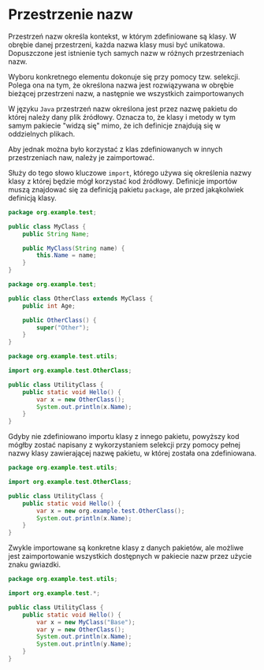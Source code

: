 Przestrzenie nazw
=================

Przestrzeń nazw określa kontekst, w którym zdefiniowane są klasy. W obrębie danej przestrzeni, każda nazwa klasy musi być unikatowa. Dopuszczone jest istnienie tych samych nazw w różnych przestrzeniach nazw.

Wyboru konkretnego elementu dokonuje się przy pomocy tzw. selekcji. Polega ona na tym, że określona nazwa jest rozwiązywana w obrębie bieżącej przestrzeni nazw, a następnie we wszystkich zaimportowanych

W języku ``Java`` przestrzeń nazw określona jest przez nazwę pakietu do której należy dany plik źródłowy. Oznacza to, że klasy i metody w tym samym pakiecie "widzą się" mimo, że ich definicje znajdują się w oddzielnych plikach.

Aby jednak można było korzystać z klas zdefiniowanych w innych przestrzeniach naw, należy je zaimportować.

Służy do tego słowo kluczowe ``import``, którego używa się określenia nazwy klasy z której będzie mógł korzystać kod źródłowy. Definicje importów muszą znajdować się za definicją pakietu ``package``, ale przed jakąkolwiek definicją klasy.

```java
package org.example.test;

public class MyClass {
    public String Name;

    public MyClass(String name) {
        this.Name = name;
    }
}
```

```java
package org.example.test;

public class OtherClass extends MyClass {
    public int Age;

    public OtherClass() {
        super("Other");
    }
}
```

```java
package org.example.test.utils;

import org.example.test.OtherClass;

public class UtilityClass {
    public static void Hello() {
        var x = new OtherClass();
        System.out.println(x.Name);
    }
}
```

Gdyby nie zdefiniowano importu klasy z innego pakietu, powyższy kod mógłby zostać napisany z wykorzystaniem selekcji przy pomocy pełnej nazwy klasy zawierającej nazwę pakietu, w której została ona zdefiniowana.

```java
package org.example.test.utils;

import org.example.test.OtherClass;

public class UtilityClass {
    public static void Hello() {
        var x = new org.example.test.OtherClass();
        System.out.println(x.Name);
    }
}
```

Zwykle importowane są konkretne klasy z danych pakietów, ale możliwe jest zaimportowanie wszystkich dostępnych w pakiecie nazw przez użycie znaku gwiazdki.

```java
package org.example.test.utils;

import org.example.test.*;

public class UtilityClass {
    public static void Hello() {
        var x = new MyClass("Base");
        var y = new OtherClass();
        System.out.println(x.Name);
        System.out.println(y.Name);
    }
}
```
